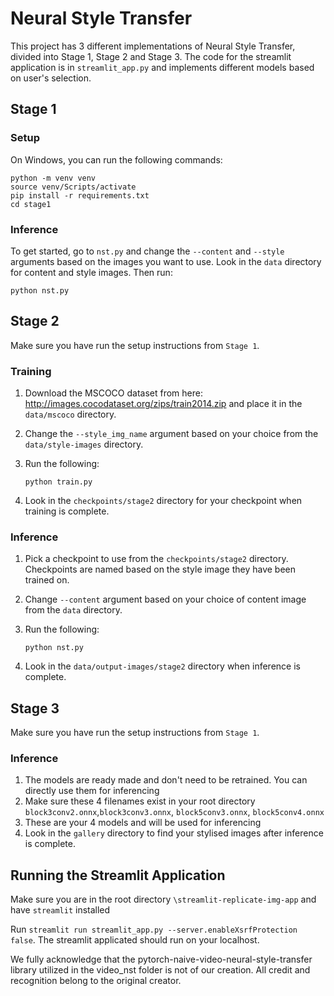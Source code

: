 # Neural Style Transfer

This project has 3 different implementations of Neural Style Transfer, divided into Stage 1, Stage 2 and Stage 3. The code for the streamlit application is in `streamlit_app.py` and implements different models based on user's selection. 

## Stage 1

### Setup

On Windows, you can run the following commands:

    python -m venv venv
    source venv/Scripts/activate
    pip install -r requirements.txt
    cd stage1

### Inference

To get started, go to `nst.py` and change the `--content` and `--style` arguments based on the images you want to use. Look in the `data` directory for content and style images. Then run:

    python nst.py

## Stage 2

Make sure you have run the setup instructions from `Stage 1`.

### Training

1.  Download the MSCOCO dataset from here: http://images.cocodataset.org/zips/train2014.zip and place it in the `data/mscoco` directory.
2.  Change the `--style_img_name` argument based on your choice from the `data/style-images` directory.
3.  Run the following:

        python train.py

4.  Look in the `checkpoints/stage2` directory for your checkpoint when training is complete.

### Inference

1.  Pick a checkpoint to use from the `checkpoints/stage2` directory. Checkpoints are named based on the style image they have been trained on.
2.  Change `--content` argument based on your choice of content image from the `data` directory.
3.  Run the following:

        python nst.py

4.  Look in the `data/output-images/stage2` directory when inference is complete.

## Stage 3

Make sure you have run the setup instructions from `Stage 1`.

### Inference

1. The models are ready made and don't need to be retrained. You can directly use them for inferencing
2. Make sure these 4 filenames exist in your root directory `block3conv2.onnx`,`block3conv3.onnx`, `block5conv3.onnx`, `block5conv4.onnx`
3. These are your 4 models and will be used for inferencing
4. Look in the `gallery` directory to find your stylised images after inference is complete.


## Running the Streamlit Application

Make sure you are in the root directory `\streamlit-replicate-img-app` and have `streamlit` installed

Run `streamlit run streamlit_app.py --server.enableXsrfProtection false`. The streamlit applicated should run on your localhost. 


We fully acknowledge that the pytorch-naive-video-neural-style-transfer library utilized in the video_nst folder is not of our creation. All credit and recognition belong to the original creator.